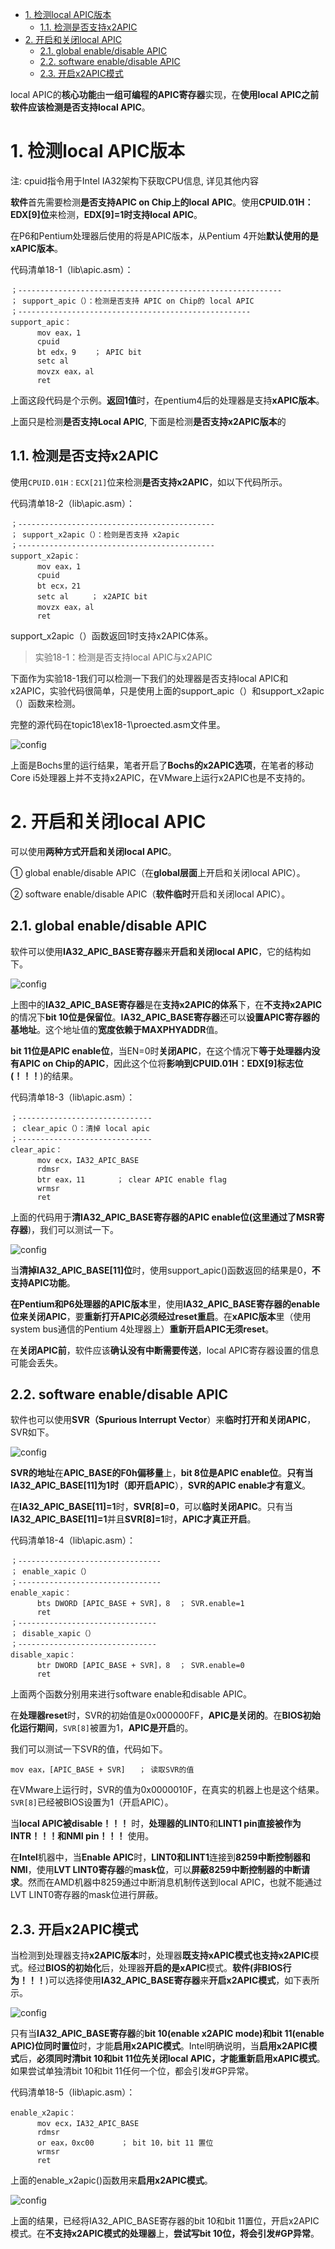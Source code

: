 
<!-- @import "[TOC]" {cmd="toc" depthFrom=1 depthTo=6 orderedList=false} -->

<!-- code_chunk_output -->

- [1. 检测local APIC版本](#1-检测local-apic版本)
  - [1.1. 检测是否支持x2APIC](#11-检测是否支持x2apic)
- [2. 开启和关闭local APIC](#2-开启和关闭local-apic)
  - [2.1. global enable/disable APIC](#21-global-enabledisable-apic)
  - [2.2. software enable/disable APIC](#22-software-enabledisable-apic)
  - [2.3. 开启x2APIC模式](#23-开启x2apic模式)

<!-- /code_chunk_output -->

local APIC的**核心功能**由**一组可编程的APIC寄存器**实现，在**使用local APIC之前软件应该检测是否支持local APIC**。

# 1. 检测local APIC版本

注: cpuid指令用于Intel IA32架构下获取CPU信息, 详见其他内容

**软件**首先需要检测**是否支持APIC on Chip上的local APIC**。使用**CPUID.01H：EDX[9]位**来检测，**EDX[9]=1时支持local APIC**。

在P6和Pentium处理器后使用的将是APIC版本，从Pentium 4开始**默认使用的是xAPIC版本**。

代码清单18-1（lib\apic.asm）：

```x86asm
；-----------------------------------------------------------
； support_apic（）：检测是否支持 APIC on Chip的 local APIC
；----------------------------------------------------
support_apic：
      mov eax，1
      cpuid
      bt edx，9    ； APIC bit
      setc al
      movzx eax，al
      ret
```

上面这段代码是个示例。**返回1值**时，在pentium4后的处理器是支持**xAPIC版本**。

上面只是检测**是否支持Local APIC**, 下面是检测**是否支持x2APIC版本**的

## 1.1. 检测是否支持x2APIC

使用`CPUID.01H：ECX[21]`位来检测**是否支持x2APIC**，如以下代码所示。

代码清单18-2（lib\apic.asm）：

```x86asm
；--------------------------------------------
； support_x2apic（）：检则是否支持 x2apic
；--------------------------------------------
support_x2apic：
      mov eax，1
      cpuid
      bt ecx，21
      setc al     ； x2APIC bit
      movzx eax，al
      ret
```

support\_x2apic（）函数返回1时支持x2APIC体系。

>实验18-1：检测是否支持local APIC与x2APIC

下面作为实验18-1我们可以检测一下我们的处理器是否支持local APIC和x2APIC，实验代码很简单，只是使用上面的support\_apic（）和support\_x2apic（）函数来检测。

完整的源代码在topic18\ex18-1\proected.asm文件里。

![config](./images/4.png)

上面是Bochs里的运行结果，笔者开启了**Bochs的x2APIC选项**，在笔者的移动Core i5处理器上并不支持x2APIC，在VMware上运行x2APIC也是不支持的。

# 2. 开启和关闭local APIC

可以使用**两种方式开启和关闭local APIC**。

① global enable/disable APIC（在**global层面**上开启和关闭local APIC）。

② software enable/disable APIC（**软件临时**开启和关闭local APIC）。

## 2.1. global enable/disable APIC

软件可以使用**IA32\_APIC\_BASE寄存器**来**开启和关闭local APIC**，它的结构如下。

![config](./images/5.png)

上图中的**IA32\_APIC\_BASE寄存器**是在**支持x2APIC的体系**下，在**不支持x2APIC**的情况下**bit 10位是保留位**。**IA32\_APIC_BASE寄存器**还可以**设置APIC寄存器的基地址**。这个地址值的**宽度依赖于MAXPHYADDR**值。

**bit 11位是APIC enable位**，当EN=0时**关闭APIC**，在这个情况下**等于处理器内没有APIC on Chip的APIC**，因此这个位将**影响到CPUID.01H：EDX[9]标志位(！！！**)的结果。

代码清单18-3（lib\apic.asm）：

```x86asm
；------------------------------
； clear_apic（）：清掉 local apic
；------------------------------
clear_apic：
      mov ecx，IA32_APIC_BASE
      rdmsr
      btr eax，11       ； clear APIC enable flag
      wrmsr
      ret
```

上面的代码用于**清IA32\_APIC\_BASE寄存器的APIC enable位(这里通过了MSR寄存器**)，我们可以测试一下。

![config](./images/6.png)

当**清掉IA32\_APIC\_BASE[11]位**时，使用support\_apic()函数返回的结果是0，**不支持APIC功能**。

**在Pentium和P6处理器的APIC版本**里，使用**IA32\_APIC\_BASE寄存器的enable位来关闭APIC**，要**重新打开APIC必须经过reset重启**。在**xAPIC版本**里（使用system bus通信的Pentium 4处理器上）**重新开启APIC无须reset**。

在**关闭APIC前**，软件应该**确认没有中断需要传送**，local APIC寄存器设置的信息可能会丢失。

## 2.2. software enable/disable APIC

软件也可以使用**SVR（Spurious Interrupt Vector**）来**临时打开和关闭APIC**，SVR如下。

![config](./images/7.png)

**SVR的地址**在**APIC\_BASE的F0h偏移量**上，**bit 8位是APIC enable位**。**只有当IA32\_APIC\_BASE[11]为1时（即开启APIC**），**SVR的APIC enable才有意义**。

在**IA32\_APIC\_BASE[11]=1**时，**SVR[8]=0**，可以**临时关闭APIC**。只有当**IA32\_APIC\_BASE[11]=1**并且**SVR[8]=1**时，**APIC才真正开启**。

代码清单18-4（lib\apic.asm）：

```x86asm
；--------------------------------
； enable_xapic（）
；--------------------------------
enable_xapic：
      bts DWORD [APIC_BASE + SVR]，8  ； SVR.enable=1
      ret
；-------------------------------
； disable_xapic（）
；-------------------------------
disable_xapic：
      btr DWORD [APIC_BASE + SVR]，8  ； SVR.enable=0
      ret
```

上面两个函数分别用来进行software enable和disable APIC。

在**处理器reset**时，SVR的初始值是0x000000FF，**APIC是关闭的**。在**BIOS初始化运行期间**，`SVR[8]`被置为1，**APIC是开启**的。

我们可以测试一下SVR的值，代码如下。

```x86asm
mov eax，[APIC_BASE + SVR]   ； 读取SVR的值
```

在VMware上运行时，SVR的值为0x0000010F，在真实的机器上也是这个结果。`SVR[8]`已经被BIOS设置为1（开启APIC）。

当**local APIC被disable！！！** 时，**处理器的LINT0**和**LINT1 pin直接被作为INTR！！！和NMI pin！！！** 使用。

在**Intel**机器中，当**Enable APIC**时，**LINT0和LINT1**连接到**8259中断控制器和NMI**，使用**LVT LINT0寄存器**的**mask位**，可以**屏蔽8259中断控制器的中断请求**。然而在AMD机器中8259通过中断消息机制传送到local APIC，也就不能通过LVT LINT0寄存器的mask位进行屏蔽。

## 2.3. 开启x2APIC模式

当检测到处理器支持**x2APIC版本**时，处理器**既支持xAPIC模式也支持x2APIC**模式。经过**BIOS的初始化**后，处理器**开启的是xAPIC**模式。**软件(非BIOS行为！！！**)可以选择使用**IA32\_APIC\_BASE寄存器**来**开启x2APIC模式**，如下表所示。

![config](./images/8.png)

只有当**IA32\_APIC\_BASE寄存器**的**bit 10(enable x2APIC mode)和bit 11(enable APIC)位同时置位**时，才能**启用x2APIC模式**。Intel明确说明，当**启用x2APIC模式**后，**必须同时清bit 10和bit 11位先关闭local APIC，才能重新启用xAPIC模式**。如果尝试单独清bit 10和bit 11任何一个位，都会引发\#GP异常。

代码清单18-5（lib\apic.asm）：

```x86asm
enable_x2apic：
      mov ecx，IA32_APIC_BASE
      rdmsr
      or eax，0xc00      ； bit 10，bit 11 置位
      wrmsr
      ret
```

上面的enable\_x2apic()函数用来**启用x2APIC模式**。

![config](./images/9.png)

上面的结果，已经将IA32\_APIC\_BASE寄存器的bit 10和bit 11置位，开启x2APIC模式。在**不支持x2APIC模式的处理器**上，**尝试写bit 10位，将会引发\#GP异常**。